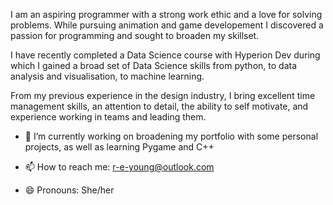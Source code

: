 
I am an aspiring programmer with a strong work ethic and a love for solving problems. 
While pursuing animation and game developement I discovered a passion for programming and sought to broaden my skillset.

I have recently completed a Data Science course with Hyperion Dev during which I gained a broad set of Data Science skills from python, to data analysis and visualisation, to machine learning.

From my previous experience in the design industry, I bring excellent time management skills, an attention to detail, 
the ability to self motivate, and experience working in teams and leading them. 

- 🔭 I’m currently working on broadening my portfolio with some personal projects, as well as learning Pygame and C++

- 📫 How to reach me: r-e-young@outlook.com
- 😄 Pronouns: She/her
